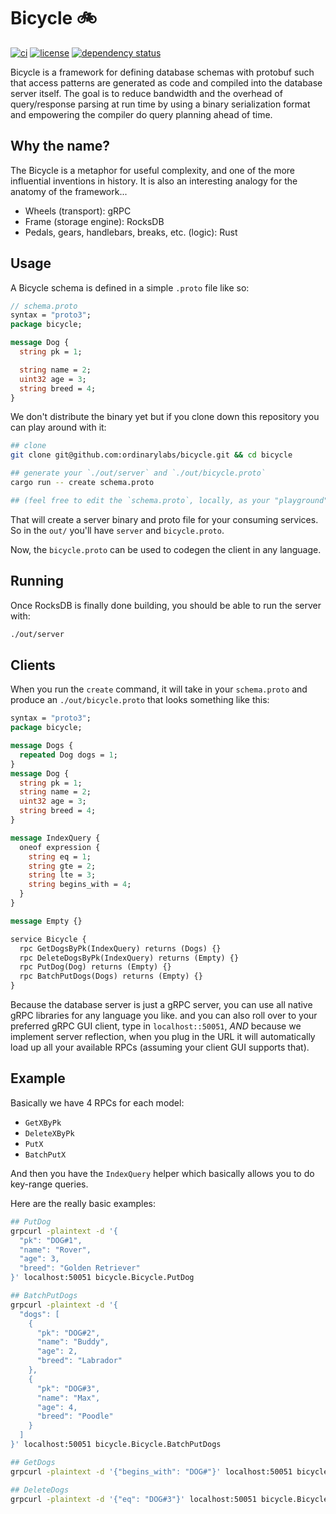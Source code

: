 # Bicycle 🚲

[![ci](https://github.com//ordinarylabs/bicycle/actions/workflows/ci.yml/badge.svg)](https://github.com//ordinarylabs/bicycle/actions/workflows/ci.yml)
[![license](https://img.shields.io/github/license/ordinarylabs/bicycle.svg)](https://github.com/ordinarylabs/bicycle/blob/main/LICENSE)
[![dependency status](https://deps.rs/repo/github/ordinarylabs/bicycle/status.svg)](https://deps.rs/repo/github/ordinarylabs/bicycle)

Bicycle is a framework for defining database schemas with protobuf such that access patterns are generated as code and compiled into the database server itself. The goal is to reduce bandwidth and the overhead of query/response parsing at run time by using a binary serialization format and empowering the compiler do query planning ahead of time.

## Why the name?

The Bicycle is a metaphor for useful complexity, and one of the more influential inventions in history. 
It is also an interesting analogy for the anatomy of the framework...

- Wheels (transport): gRPC
- Frame (storage engine): RocksDB
- Pedals, gears, handlebars, breaks, etc. (logic): Rust

## Usage

A Bicycle schema is defined in a simple `.proto` file like so:

```proto
// schema.proto
syntax = "proto3";
package bicycle;

message Dog {
  string pk = 1;

  string name = 2;
  uint32 age = 3;
  string breed = 4;
}
```

We don't distribute the binary yet but if you clone down this repository you can play around with it:

```bash
## clone
git clone git@github.com:ordinarylabs/bicycle.git && cd bicycle

## generate your `./out/server` and `./out/bicycle.proto`
cargo run -- create schema.proto

## (feel free to edit the `schema.proto`, locally, as your "playground")
```

That will create a server binary and proto file for your consuming services. So in the `out/` you'll have `server` and `bicycle.proto`.

Now, the `bicycle.proto` can be used to codegen the client in any language. 

## Running

Once RocksDB is finally done building, you should be able to run the server with:

```bash
./out/server
```

## Clients

When you run the `create` command, it will take in your `schema.proto` and produce an `./out/bicycle.proto` that looks something like this:

```proto
syntax = "proto3";
package bicycle;

message Dogs { 
  repeated Dog dogs = 1; 
}
message Dog {
  string pk = 1;
  string name = 2;
  uint32 age = 3;
  string breed = 4;
}

message IndexQuery {
  oneof expression {
    string eq = 1;
    string gte = 2;
    string lte = 3;
    string begins_with = 4;
  }
}

message Empty {}

service Bicycle {
  rpc GetDogsByPk(IndexQuery) returns (Dogs) {}
  rpc DeleteDogsByPk(IndexQuery) returns (Empty) {}
  rpc PutDog(Dog) returns (Empty) {}
  rpc BatchPutDogs(Dogs) returns (Empty) {}
}
```

Because the database server is just a gRPC server, you can use all native gRPC libraries for any language you like.
and you can also roll over to your preferred gRPC GUI client, type in `localhost::50051`, _AND_ because we implement
server reflection, when you plug in the URL it will automatically load up all your available RPCs (assuming your client GUI supports that).

## Example

Basically we have 4 RPCs for each model:

- `GetXByPk`
- `DeleteXByPk`
- `PutX`
- `BatchPutX`

And then you have the `IndexQuery` helper which basically allows you to do key-range queries. 

Here are the really basic examples:

```bash
## PutDog
grpcurl -plaintext -d '{
  "pk": "DOG#1",
  "name": "Rover",
  "age": 3,
  "breed": "Golden Retriever"
}' localhost:50051 bicycle.Bicycle.PutDog

## BatchPutDogs
grpcurl -plaintext -d '{
  "dogs": [
    {
      "pk": "DOG#2",
      "name": "Buddy",
      "age": 2,
      "breed": "Labrador"
    },
    {
      "pk": "DOG#3",
      "name": "Max",
      "age": 4,
      "breed": "Poodle"
    }
  ]
}' localhost:50051 bicycle.Bicycle.BatchPutDogs

## GetDogs
grpcurl -plaintext -d '{"begins_with": "DOG#"}' localhost:50051 bicycle.Bicycle.GetDogsByPk

## DeleteDogs
grpcurl -plaintext -d '{"eq": "DOG#3"}' localhost:50051 bicycle.Bicycle.DeleteDogsByPk
```

